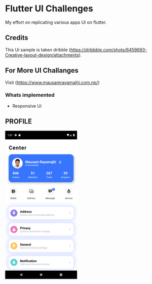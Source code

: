 # Flutter UI Challenges
My effort on replicating various apps UI on flutter.

## Credits
This Ui sample is taken dribble (https://dribbble.com/shots/6459693-Creative-layout-design/attachments).

## For More UI Challanges 
Visit (https://www.mausamrayamajhi.com.np/)

### Whats implemented
 - Responsive Ui

## PROFILE
 <img height="480px" src="screenshots/one.png">       